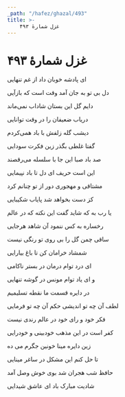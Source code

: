 ```yaml
---
_path: "/hafez/ghazal/493"
title: >-
    غزل شمارهٔ ۴۹۳
---
```

# غزل شمارهٔ ۴۹۳

<div class="b" id="bn1"><div class="m1"><p>ای پادشه خوبان داد از غم تنهایی</p></div>
<div class="m2"><p>دل بی تو به جان آمد وقت است که بازآیی</p></div></div>
<div class="b" id="bn2"><div class="m1"><p>دایم گل این بستان شاداب نمی‌ماند</p></div>
<div class="m2"><p>دریاب ضعیفان را در وقت توانایی</p></div></div>
<div class="b" id="bn3"><div class="m1"><p>دیشب گله زلفش با باد همی‌کردم</p></div>
<div class="m2"><p>گفتا غلطی بگذر زین فکرت سودایی</p></div></div>
<div class="b" id="bn4"><div class="m1"><p>صد باد صبا این جا با سلسله می‌رقصند</p></div>
<div class="m2"><p>این است حریف ای دل تا باد نپیمایی</p></div></div>
<div class="b" id="bn5"><div class="m1"><p>مشتاقی و مهجوری دور از تو چنانم کرد</p></div>
<div class="m2"><p>کز دست بخواهد شد پایاب شکیبایی</p></div></div>
<div class="b" id="bn6"><div class="m1"><p>یا رب به که شاید گفت این نکته که در عالم</p></div>
<div class="m2"><p>رخساره به کس ننمود آن شاهد هرجایی</p></div></div>
<div class="b" id="bn7"><div class="m1"><p>ساقی چمن گل را بی روی تو رنگی نیست</p></div>
<div class="m2"><p>شمشاد خرامان کن تا باغ بیارایی</p></div></div>
<div class="b" id="bn8"><div class="m1"><p>ای درد توام درمان در بستر ناکامی</p></div>
<div class="m2"><p>و ای یاد توام مونس در گوشه تنهایی</p></div></div>
<div class="b" id="bn9"><div class="m1"><p>در دایره قسمت ما نقطه تسلیمیم</p></div>
<div class="m2"><p>لطف آن چه تو اندیشی حکم آن چه تو فرمایی</p></div></div>
<div class="b" id="bn10"><div class="m1"><p>فکر خود و رای خود در عالم رندی نیست</p></div>
<div class="m2"><p>کفر است در این مذهب خودبینی و خودرایی</p></div></div>
<div class="b" id="bn11"><div class="m1"><p>زین دایره مینا خونین جگرم می ده</p></div>
<div class="m2"><p>تا حل کنم این مشکل در ساغر مینایی</p></div></div>
<div class="b" id="bn12"><div class="m1"><p>حافظ شب هجران شد بوی خوش وصل آمد</p></div>
<div class="m2"><p>شادیت مبارک باد ای عاشق شیدایی</p></div></div>
